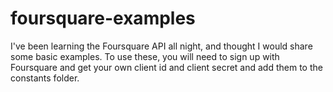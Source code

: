 foursquare-examples
===================

I've been learning the Foursquare API all night, and thought I would share some basic examples.
To use these, you will need to sign up with Foursquare and get your own client id and client secret and add them to the constants folder. 

